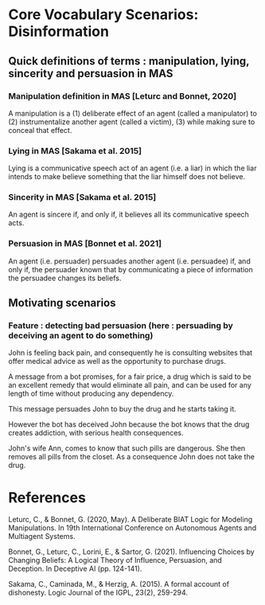 # Core Vocabulary Scenarios: Disinformation

## Quick definitions of terms : manipulation, lying, sincerity and persuasion in MAS

### Manipulation definition in MAS [Leturc and Bonnet, 2020]

A manipulation is a (1) deliberate effect of an agent (called a manipulator) to (2) instrumentalize another agent (called a victim), (3) while making sure to conceal that effect.

### Lying in MAS [Sakama et al. 2015]

Lying is a communicative speech act of an agent (i.e. a liar) in which the liar intends to make believe something that the liar himself does not believe.

### Sincerity in MAS [Sakama et al. 2015]

An agent is sincere if, and only if, it believes all its communicative speech acts.

### Persuasion in MAS [Bonnet et al. 2021]

An agent (i.e. persuader) persuades another agent (i.e. persuadee) if, and only if, the persuader known that by communicating a piece of information the persuadee changes its beliefs.

## Motivating scenarios

### Feature : detecting bad persuasion (here : persuading by deceiving an agent to do something)

John is feeling back pain, and consequently he is consulting websites that offer medical advice as well as the opportunity to purchase drugs. 

A message from a bot promises, for a fair price, a drug which is said to be an excellent remedy that would eliminate all pain, and can be used for any length of time without producing any dependency. 

This message persuades John to buy the drug and he starts taking it. 

However the bot has deceived John because the bot knows that the drug creates addiction, with serious health consequences. 

John's wife Ann, comes to know that such pills are dangerous. She then removes all pills from the closet. As a consequence John does not take the drug. 






# References 

Leturc, C., & Bonnet, G. (2020, May). A Deliberate BIAT Logic for Modeling Manipulations. In 19th International Conference on Autonomous Agents and Multiagent Systems.

Bonnet, G., Leturc, C., Lorini, E., & Sartor, G. (2021). Influencing Choices by Changing Beliefs: A Logical Theory of Influence, Persuasion, and Deception. In Deceptive AI (pp. 124-141). 

Sakama, C., Caminada, M., & Herzig, A. (2015). A formal account of dishonesty. Logic Journal of the IGPL, 23(2), 259-294.


